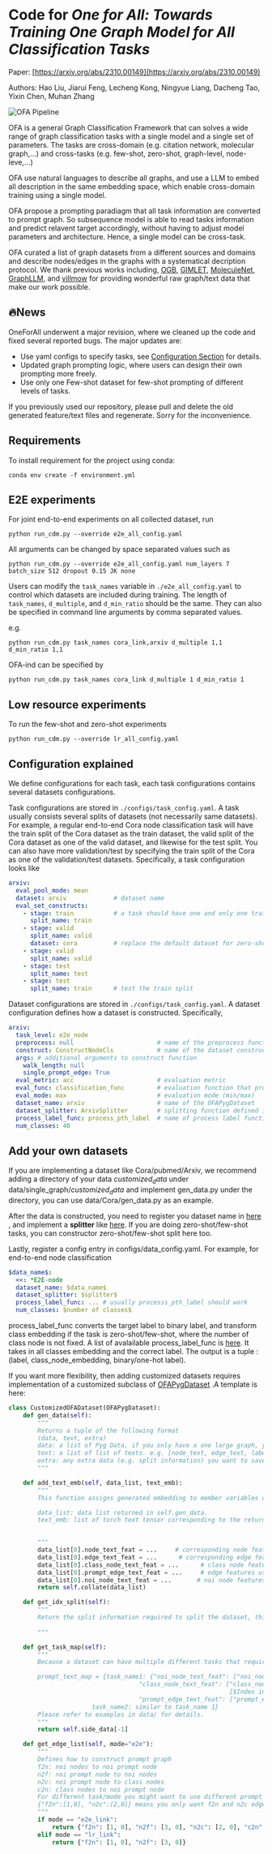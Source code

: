 # Code for *One for All: Towards Training One Graph Model for All Classification Tasks*

Paper: [https://arxiv.org/abs/2310.00149](https://arxiv.org/abs/2310.00149)

Authors: Hao Liu, Jiarui Feng, Lecheng Kong, Ningyue Liang, Dacheng Tao, Yixin Chen, Muhan Zhang

![OFA Pipeline ](ofapipeline.png)

OFA is a general Graph Classification Framework that can solves a wide range of graph classification tasks with a single
model and a single set of parameters. The tasks are cross-domain (e.g. citation network, molecular graph,...) and
cross-tasks (e.g. few-shot, zero-shot, graph-level, node-leve,...)

OFA use natural languages to describe all graphs, and use a LLM to embed all description in the same embedding space,
which enable cross-domain training using a single model.

OFA propose a prompting paradiagm that all task information are converted to prompt graph. So subsequence model is able
to read tasks information and predict relavent target accordingly, without having to adjust model parameters and
architecture. Hence, a single model can be cross-task.

OFA curated a list of graph datasets from a different sources and domains and describe nodes/edges in the graphs with a
systematical decription protocol. We thank previous works
including, [OGB](https://ogb.stanford.edu/), [GIMLET](https://github.com/zhao-ht/GIMLET/tree/master), [MoleculeNet](https://arxiv.org/abs/1703.00564), [GraphLLM](https://arxiv.org/pdf/2307.03393.pdf),
and [villmow](https://github.com/villmow/datasets_knowledge_embedding/tree/master) for providing wonderful raw
graph/text data that make our work possible.

## 🔥News

OneForAll underwent a major revision, where we cleaned up the code and fixed several reported bugs. The major updates
are:

- Use yaml configs to specify tasks, see [Configuration Section](#configuration-explained) for details.
- Updated graph prompting logic, where users can design their own prompting more freely.
- Use only one Few-shot dataset for few-shot prompting of different levels of tasks.

If you previously used our repository, please pull and delete the old generated feature/text files and regenerate. Sorry
for the inconvenience.

## Requirements

To install requirement for the project using conda:

```
conda env create -f environment.yml
```

## E2E experiments

For joint end-to-end experiments on all collected dataset, run

```
python run_cdm.py --override e2e_all_config.yaml
```

All arguments can be changed by space separated values such as

```
python run_cdm.py --override e2e_all_config.yaml num_layers 7 batch_size 512 dropout 0.15 JK none
```

Users can modify the `task_names` variable in `./e2e_all_config.yaml` to control which datasets are included during
training. The length of `task_names`, `d_multiple`, and `d_min_ratio` should be the same. They can also be specified in
command line arguments by comma separated values.

e.g.

```
python run_cdm.py task_names cora_link,arxiv d_multiple 1,1 d_min_ratio 1,1
```

OFA-ind can be specified by

```
python run_cdm.py task_names cora_link d_multiple 1 d_min_ratio 1
```

## Low resource experiments

To run the few-shot and zero-shot experiments

```
python run_cdm.py --override lr_all_config.yaml
```

## Configuration explained

We define configurations for each task, each task configurations contains several datasets configurations.

Task configurations are stored in `./configs/task_config.yaml`. A task usually consists several splits of datasets (not
necessarily same datasets). For example, a regular end-to-end Cora node classification task will have the train split of
the Cora dataset as the train dataset, the valid split of the Cora dataset as one of the valid dataset, and likewise for
the test split. You can also have more validation/test by specifying the train split of the Cora as one of the
validation/test datasets. Specifically, a task configuration looks like

```yaml
arxiv:
  eval_pool_mode: mean
  dataset: arxiv             # dataset name
  eval_set_constructs:
    - stage: train           # a task should have one and only one train stage dataset
      split_name: train
    - stage: valid
      split_name: valid
      dataset: cora          # replace the default dataset for zero-shot tasks
    - stage: valid
      split_name: valid
    - stage: test
      split_name: test
    - stage: test
      split_name: train      # test the train split
```

Dataset configurations are stored in `./configs/task_config.yaml`. A dataset configuration defines how a dataset is
constructed. Specifically,

```yaml
arxiv:
  task_level: e2e_node
  preprocess: null                       # name of the preprocess function defined in task_constructor.py
  construct: ConstructNodeCls            # name of the dataset construction function defined in task_constructor.py
  args: # additional arguments to construct function
    walk_length: null
    single_prompt_edge: True
  eval_metric: acc                       # evaluation metric
  eval_func: classification_func         # evaluation function that process model output and batch to input to evaluator
  eval_mode: max                         # evaluation mode (min/max)
  dataset_name: arxiv                    # name of the OFAPygDataset
  dataset_splitter: ArxivSplitter        # splitting function defined in task_constructor.py
  process_label_func: process_pth_label  # name of process label function that transform original label to the binary labels
  num_classes: 40 
```

## Add your own datasets

If you are implementing a dataset like Cora/pubmed/Arxiv, we recommend adding a directory of your data $customized_data$ under data/single_graph/$customized_data$ and implement gen_data.py under the directory, you can use data/Cora/gen_data.py as an example.


After the data is constructed, you need to register you dataset name in [here](https://github.com/LechengKong/OneForAll/blob/e73f799cabb07e5c6138ba7e8f71881c4e5dd87f/task_constructor.py#L25) , and implement a **splitter** like [here](https://github.com/LechengKong/OneForAll/blob/e73f799cabb07e5c6138ba7e8f71881c4e5dd87f/task_constructor.py#L35). If you are doing zero-shot/few-shot tasks, you can constructor zero-shot/few-shot split here too.

Lastly, register a config entry in configs/data_config.yaml. For example, for end-to-end node classification

```yaml
$data_name$:
  <<: *E2E-node
  dataset_name: $data_name$
  dataset_splitter: $splitter$
  process_label_func: ... # usually processs_pth_label should work
  num_classes: $number of classes$
```
process_label_func converts the target label to binary label, and transform class embedding if the task is zero-shot/few-shot, where the number of class node is not fixed. A list of avalailable process_label_func is [here](https://github.com/LechengKong/OneForAll/blob/e73f799cabb07e5c6138ba7e8f71881c4e5dd87f/task_constructor.py#L280). It takes in all classes embedding and the correct label. The output is a tuple : (label, class_node_embedding, binary/one-hot label).

If you want more flexibility, then adding customized datasets requires implementation of a customized subclass of [OFAPygDataset](https://github.com/LechengKong/OneForAll/blob/e73f799cabb07e5c6138ba7e8f71881c4e5dd87f/data/ofa_data.py#L31) .A template is here:

```python
class CustomizedOFADataset(OFAPygDataset):
    def gen_data(self):
        """
        Returns a tuple of the following format
        (data, text, extra) 
        data: a list of Pyg Data, if you only have a one large graph, you should still wrap it with the list.
        text: a list of list of texts. e.g. [node_text, edge_text, label_text] this is will be converted to pooled vector representation.
        extra: any extra data (e.g. split information) you want to save.
        """

    def add_text_emb(self, data_list, text_emb):
        """
        This function assigns generated embedding to member variables of the graph

        data_list: data list returned in self.gen_data.
        text_emb: list of torch text tensor corresponding to the returned text in self.gen_data. text_emb[0] = llm_encode(text[0])

        
        """
        data_list[0].node_text_feat = ...     # corresponding node features
        data_list[0].edge_text_feat = ...      # corresponding edge features
        data_list[0].class_node_text_feat = ...      # class node features
        data_list[0].prompt_edge_text_feat = ...     # edge features used in prompt node
        data_list[0].noi_node_text_feat = ...       # noi node features, refer to the paper for the definition
        return self.collate(data_list)

    def get_idx_split(self):
        """
        Return the split information required to split the dataset, this optional, you can further split the dataset in task_constructor.py
        
        """

    def get_task_map(self):
        """
        Because a dataset can have multiple different tasks that requires different prompt/class text embedding. This function returns a task map that maps a task name to the desired text embedding. Specifically, a task map is of the following format.

        prompt_text_map = {task_name1: {"noi_node_text_feat": ["noi_node_text_feat", [$Index in data[0].noi_node_text_feat$]],
                                    "class_node_text_feat": ["class_node_text_feat",
                                                             [$Index in data[0].class_node_text_feat$]],
                                    "prompt_edge_text_feat": ["prompt_edge_text_feat", [$Index in data[0].prompt_edge_text_feat$]]},
                       task_name2: similar to task_name 1}
        Please refer to examples in data/ for details.
        """
        return self.side_data[-1]

    def get_edge_list(self, mode="e2e"):
        """
        Defines how to construct prompt graph
        f2n: noi nodes to noi prompt node
        n2f: noi prompt node to noi nodes
        n2c: noi prompt node to class nodes
        c2n: class nodes to noi prompt node
        For different task/mode you might want to use different prompt graph construction, you can do so by returning a dictionary. For example
        {"f2n":[1,0], "n2c":[2,0]} means you only want f2n and n2c edges, f2n edges have edge type 1, and its text embedding feature is data[0].prompt_edge_text_feat[0]
        """
        if mode == "e2e_link":
            return {"f2n": [1, 0], "n2f": [3, 0], "n2c": [2, 0], "c2n": [4, 0]}
        elif mode == "lr_link":
            return {"f2n": [1, 0], "n2f": [3, 0]}
```